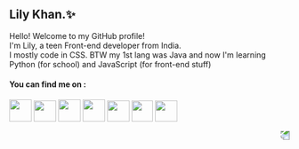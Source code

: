 ## Lily Khan.✨ 
Hello! Welcome to my GitHub profile! <br>
I'm Lily, a teen Front-end developer from India.<br> 
I mostly code in CSS. BTW my 1st lang was Java and now I'm learning Python (for school) and JavaScript (for front-end stuff) 

#### You can find me on :  

<a href="https://twitter.com/LilyKhan786" title="Twitter"><img width="40px" src="https://images-ext-1.discordapp.net/external/W536fJS75ov64WUPZifM1vehDqiz7UAvrAta5HB5fe4/https/rmutrecht.org/wp-content/uploads/sites/259/2017/07/logo-twitter.png"></a>
<a href="https://discord.gg/QgPaV95" title="Discord"><img width="40px" height="38px" src="https://images-ext-1.discordapp.net/external/0If_-QiUy1u_Y6nX6HBJs_1h7ZV-ogBsfIMirsYFrVg/https/cdn4.iconfinder.com/data/icons/logos-and-brands/512/91_Discord_logo_logos-512.png?width=300&height=300"></a> 
<a href="https://codepen.io/Lilykhan" title="Codepen"><img width="40px" height="40px" src="https://images-ext-1.discordapp.net/external/T4tPGL6HmrJkABlADgjoRqzg8bXrUuFeAj8yUOzPkDI/https/cdn0.iconfinder.com/data/icons/social-media-2091/100/social-32-512.png?width=300&height=300"></a> 
<a href="https://repl.it/@lilykhan" title="Repl.it"><img width="40px" height="40px" src="https://images-ext-1.discordapp.net/external/wDJF3QKI1h0NrBwf9_D_JUr4VoqVC38F5eZx2erkllI/https/upload.wikimedia.org/wikipedia/commons/thumb/b/b2/Repl.it_logo.svg/1200px-Repl.it_logo.svg.png?width=300&height=300"></a>
<a href="https://www.polywork.com/lilykhan" title="Polywork"><img width="40px" height="38px" src="https://user-images.githubusercontent.com/47777673/131256490-545bbadb-904b-488f-a1d8-31675882439a.png"></a>
<a href="https://dribbble.com/lilykhan" title="Dribbble"><img width="38px" height="38px" src="https://seeklogo.com/images/D/dribbble-logo-143FF96D65-seeklogo.com.png"></a>
<a href="https://lilykhan.repl.co" title="Portfolio"><img width="40px" height="38px" src="https://user-images.githubusercontent.com/47777673/120910359-df172a80-c69b-11eb-8e8c-ee854f6a419a.png"></a>


  
<img align="right" style="transform: rotate(180deg);" src="https://media.discordapp.net/attachments/662625274474659850/783020862404165652/d8p27j1-2b080c34-b5bb-4b30-99c5-cf095817a0a4.png">
